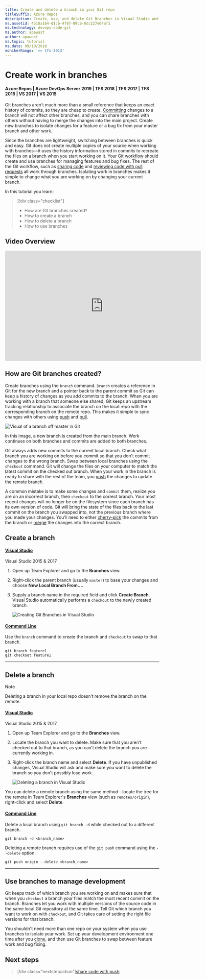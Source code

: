 ```yaml
---
title: Create and delete a branch in your Git repo
titleSuffix: Azure Repos
description: Create, use, and delete Git Branches in Visual Studio and from the command line
ms.assetid: 4b18a164-d1cb-4f87-89cb-8dc227e64af1
ms.technology: devops-code-git 
ms.author: apawast
author: apawast
ms.topic: tutorial
ms.date: 09/10/2018
monikerRange: '>= tfs-2013'
---
```


# Create work in branches

#### Azure Repos | Azure DevOps Server 2019 | TFS 2018 | TFS 2017 | TFS 2015 | VS 2017 | VS 2015

Git branches aren't much more than a small reference that keeps an exact history of commits, so they are cheap to create.
[Committing](commits.md) changes to a branch will not affect other branches, and you can share branches with others without having to merge the changes into the main project.
Create new branches to isolate changes for a feature or a bug fix from your master branch and other work.

Since the branches are lightweight, switching between branches is quick and easy.
Git does not create multiple copies of your source when working with branches&mdash;it uses the history information stored in commits to recreate the files on a branch when you start working on it.
Your [Git workflow](gitworkflow.md) should create and use branches for managing features and bug fixes.
The rest of the Git workflow, such as [sharing code](pushing.md) and [reviewing code with pull requests](pullrequest.md) all work through branches.
Isolating work in branches makes it simple to change what you are working on by changing your current branch.

In this tutorial you learn:

> [!div class="checklist"]
>
> - How are Git branches created?
> - How to create a branch
> - How to delete a branch
> - How to use branches

## Video Overview

<iframe src="https://channel9.msdn.com/series/Team-Services-Git-Tutorial/Git-Tutorial-Branches/player" width="640" height="360" allowFullScreen frameBorder="0"></iframe>

## How are Git branches created?

Create branches using the `branch` command. `Branch` creates a reference in Git for the new branch and a pointer back to the parent commit so Git can keep a history of changes as you add commits to the branch.
When you are working with a branch that someone else shared, Git keeps an upstream tracking relationship to associate the branch on the local repo with the corresponding branch on the remote repo.
This makes it simple to sync changes with others using [push](pushing.md) and [pull](pulling.md).

![Visual of a branch off master in Git](media/branch.png)

In this image, a new branch is created from the main branch. Work continues on both branches and commits are added to both branches.

Git always adds new commits to the current local branch. Check what branch you are working on before you commit so that you don't commit changes to the wrong branch.
Swap between local branches using the `checkout` command. Git will change the files on your computer to match the latest commit on the checked out branch.
When your work in the branch is ready to share with the rest of the team, you [push](pushing.md) the changes to update the remote branch.

A common mistake is to make some changes and `commit` them, realize you are on an incorrect branch, then `checkout` to the correct branch.
Your most recent changes will no longer be on the filesystem since each branch has its own version of code.
Git will bring the state of the files back to the last commit on the branch you swapped into, not the previous branch where you made your changes.
You'll need to either [cherry-pick](cherry-pick.md) the commits from the branch or [merge](pulling.md#update-branches-with-merge) the changes into the correct branch.

## Create a branch

#### [Visual Studio](#tab/visual-studio/)

Visual Studio 2015 & 2017

1.  Open up Team Explorer and go to the **Branches** view.
2.  Right-click the parent branch (usually `master`) to base your changes and choose **New Local Branch From...**.
3.  Supply a branch name in the required field and click **Create Branch**. Visual Studio automatically performs a `checkout` to the newly created branch.

    ![Creating Git Branches in Visual Studio](media/vsbranch.gif)

#### [Command Line](#tab/command-line/)

Use the `branch` command to create the branch and `checkout` to swap to that branch.

```
git branch feature1
git checkout feature1
```

---

## Delete a branch

> [!NOTE]
> Deleting a branch in your local repo doesn't remove the branch on the remote.

#### [Visual Studio](#tab/visual-studio/)

Visual Studio 2015 & 2017

1.  Open up Team Explorer and go to the **Branches** view.
2.  Locate the branch you want to delete. Make sure that you aren't checked out to that branch, as you can't delete the branch you are currently working in.
3.  Right-click the branch name and select **Delete**. If you have unpublished changes, Visual Studio will ask and make sure you want to delete the branch so you don't possibly lose work.

    ![Deleting a branch in Visual Studio](media/vsbranchdelete.gif)

You can delete a remote branch using the same method - locate the tree for the remote in Team Explorer's **Branches** view (such as `remotes/origin`), right-click and select **Delete**.

#### [Command Line](#tab/command-line/)

Delete a local branch using `git branch -d` while checked out to a different branch.

```
git branch -d <branch_name>
```

Deleting a remote branch requires use of the `git push` command using the `--delete` option.

```
git push origin --delete <branch_name>
```

---

## Use branches to manage development

Git keeps track of which branch you are working on and makes sure that when you `checkout` a branch your files match the most recent commit on the branch.
Branches let you work with multiple versions of the source code in the same local Git repository at the same time.
Tell Git which branch you want to work on with `checkout`, and Git takes care of setting the right file versions for that branch.

You shouldn't need more than one repo on your system when you use branches to isolate your work.
Set up your development environment one time after you [clone](clone.md), and then use Git branches to swap between feature work and bug fixing.

## Next steps

> [!div class="nextstepaction"][share code with push](pushing.md)

